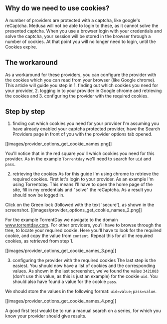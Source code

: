 ## Why do we need to use cookies?
A number of providers are protected with a captcha, like google's reCaptcha. Medusa will not be able to login to these, as it cannot solve the presented captcha. When you use a browser login with your credentials and solve the captcha, your session will be stored in the browser through a number of cookies. At that point you will no longer need to login, until the Cookies expire.

## The workaround
As a workaround for these providers, you can configure the provider with the cookies which you can read from your browser (like Google chrome). This article will guide you step in 1. finding out which cookies you need for your provider, 2. logging in to your provider in Google chrome and retrieving the cookies and 3. configuring the provider with the required cookies.

## Step by step

1. finding out which cookies you need for your provider
I'm assuming you have already enabled your captcha protected provider, have the Search Providers page in front of you with the provider options tab opened.

[[images/provider_options_get_cookie_names.png]]

You'll notice that in the red square you'll which cookies you need for this provider.
As in the example `Torrentday` we'll need to search for `uid` and `pass`.

2. retrieving the cookies
As for this guide I'm using chrome to retrieve the required cookies.
First let's login to your provider. As an example I'm using Torrentday. This means I'll have to open the home page of the site, fill in my credentials and "solve" the reCaptcha.
As a result you should now be logged in.

Click on the Green lock (followed with the text 'secure'), as shown in the screenshot.
[[images/provider_options_get_cookie_names_2.png]]

For the example TorrentDay we navigate to the domain www.torrentday.com. For other providers, you'll have to browse through the tree, to locate your required cookie.
Here you'll have to look for the required cookie, and copy the value from `content`. Repeat this for all the required cookies, as retrieved from step 1.

[[images/provider_options_get_cookie_names_3.png]]

3. configuring the provider with the required cookies
The last step is the easiest. You should now have a list of cookies and the corresponding values.
As shown in the last screenshot, we've found the value `3421003` (don't use this value, as this is just an example) for the cookie `uid`. You should also have found a value for the cookie `pass`.

We should store the values in the following format: `uid=value;pass=value`.

[[images/provider_options_get_cookie_names_4.png]]

A good first test would be to run a manual search on a series, for which you know your provider should give results.